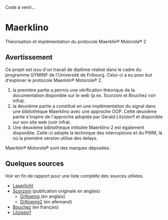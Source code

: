 Code à venir...

# Maerklino
Théorisation et implémentation du protocole Maerklin® Motorola® 2

## Avertissement
Ce projet est issu d'un travail de diplôme réalisé dans le cadre du programme GYMINF de l'Université de Fribourg. 
Celui-ci a eu pour but d'explorer le protocole Maerklin® Motorola® 2.
1. la première partie a permis une vérification théorique de la documentation disponible sur le web (p.ex. Scorzoni et Bouchez voir infra).
2. la deuxième partie a constitué en une implémentation du signal dans une bibliothèque Maerklino avec une approche OOP. Cette deuxième partie s'inspire de l'approche adoptée par Gérald Litzistorf et disponible sur son site web (voir infra). 
3. Une deuxième bibliothèque intitulée Maerklino 2 est également disponible. Celle-ci adopte la technique des interruptions et du PWM, là où la première version utilise des delays. 

Maerklin® Motorola® sont des marques déposées.

## Quelques sources
Voir en fin de rapport pour une liste complète des sources utiliées. 

- [Laserlicht](https://github.com/Laserlicht/MaerklinMotorola)
- [Scorzoni](https://spazioinwind.libero.it/scorzoni/motorola.htm) (publication originale en anglais)
  - [DrKoenig](http://www.drkoenig.de/digital/motorola.htm) (en anglais)
  - [DrKoenig2](http://www.drkoenig.de/digital/motoueb.htm) (en allemand)
- [Bouchez](http://benoit.bouchez.free.fr/digitrain3.htm) (en français)
- [Litzistorf](http://www.gelit.ch)

